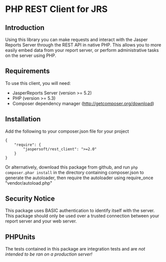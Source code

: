 PHP REST Client for JRS
=======================================

Introduction
-------------
Using this library you can make requests and interact with the Jasper Reports Server through the REST API in native PHP. This allows you to more easily embed data from your report server, or perform administrative tasks on the server using PHP.

Requirements
-------------
To use this client, you will need:
- JasperReports Server (version >= 5.2)
- PHP (version >= 5.3)
- Composer dependency manager (http://getcomposer.org/download)


Installation
-------------
Add the following to your composer.json file for your project

    {
	    "require": {
		    "jaspersoft/rest_client": ">=2.0"
	    }
    }

Or alternatively, download this package from github, and run `php composer.phar install` in the directory containing composer.json to generate the autoloader, then require the autoloader using
    require_once "vendor/autoload.php"


Security Notice
----------------
This package uses BASIC authentication to identify itself with the server. This package should only be used over a trusted connection between your report server and your web server.

PHPUnits
--------
The tests contained in this package are integration tests and are _not intended to be ran on a production server!_

